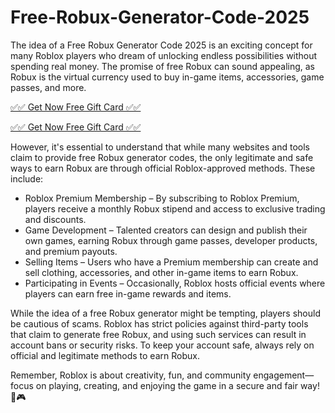 # Free-Robux-Generator-Code-2025
The idea of a Free Robux Generator Code 2025 is an exciting concept for many Roblox players who dream of unlocking endless possibilities without spending real money. The promise of free Robux can sound appealing, as Robux is the virtual currency used to buy in-game items, accessories, game passes, and more.

[✅✅ Get Now Free Gift Card ✅✅](http://obayed.xebecreward.com/3/)

[✅✅ Get Now Free Gift Card ✅✅](http://obayed.xebecreward.com/3/)

However, it's essential to understand that while many websites and tools claim to provide free Robux generator codes, the only legitimate and safe ways to earn Robux are through official Roblox-approved methods. These include:

* Roblox Premium Membership – By subscribing to Roblox Premium, players receive a monthly Robux stipend and access to exclusive trading and discounts.
* Game Development – Talented creators can design and publish their own games, earning Robux through game passes, developer products, and premium payouts.
* Selling Items – Users who have a Premium membership can create and sell clothing, accessories, and other in-game items to earn Robux.
* Participating in Events – Occasionally, Roblox hosts official events where players can earn free in-game rewards and items.

While the idea of a free Robux generator might be tempting, players should be cautious of scams. Roblox has strict policies against third-party tools that claim to generate free Robux, and using such services can result in account bans or security risks. To keep your account safe, always rely on official and legitimate methods to earn Robux.

Remember, Roblox is about creativity, fun, and community engagement—focus on playing, creating, and enjoying the game in a secure and fair way! 🚀🎮







